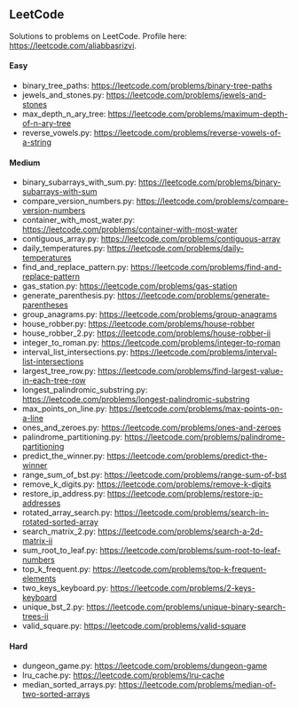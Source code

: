 ## LeetCode

Solutions to problems on LeetCode. Profile here: https://leetcode.com/aliabbasrizvi.

#### Easy
- binary_tree_paths: https://leetcode.com/problems/binary-tree-paths
- jewels_and_stones.py: https://leetcode.com/problems/jewels-and-stones
- max_depth_n_ary_tree: https://leetcode.com/problems/maximum-depth-of-n-ary-tree
- reverse_vowels.py: https://leetcode.com/problems/reverse-vowels-of-a-string

#### Medium
- binary_subarrays_with_sum.py: https://leetcode.com/problems/binary-subarrays-with-sum
- compare_version_numbers.py: https://leetcode.com/problems/compare-version-numbers
- container_with_most_water.py: https://leetcode.com/problems/container-with-most-water
- contiguous_array.py: https://leetcode.com/problems/contiguous-array
- daily_temperatures.py: https://leetcode.com/problems/daily-temperatures
- find_and_replace_pattern.py: https://leetcode.com/problems/find-and-replace-pattern
- gas_station.py: https://leetcode.com/problems/gas-station
- generate_parenthesis.py: https://leetcode.com/problems/generate-parentheses
- group_anagrams.py: https://leetcode.com/problems/group-anagrams
- house_robber.py: https://leetcode.com/problems/house-robber
- house_robber_2.py: https://leetcode.com/problems/house-robber-ii
- integer_to_roman.py: https://leetcode.com/problems/integer-to-roman
- interval_list_intersections.py: https://leetcode.com/problems/interval-list-intersections
- largest_tree_row.py: https://leetcode.com/problems/find-largest-value-in-each-tree-row
- longest_palindromic_substring.py: https://leetcode.com/problems/longest-palindromic-substring
- max_points_on_line.py: https://leetcode.com/problems/max-points-on-a-line
- ones_and_zeroes.py: https://leetcode.com/problems/ones-and-zeroes
- palindrome_partitioning.py: https://leetcode.com/problems/palindrome-partitioning
- predict_the_winner.py: https://leetcode.com/problems/predict-the-winner
- range_sum_of_bst.py: https://leetcode.com/problems/range-sum-of-bst
- remove_k_digits.py: https://leetcode.com/problems/remove-k-digits
- restore_ip_address.py: https://leetcode.com/problems/restore-ip-addresses
- rotated_array_search.py: https://leetcode.com/problems/search-in-rotated-sorted-array
- search_matrix_2.py: https://leetcode.com/problems/search-a-2d-matrix-ii
- sum_root_to_leaf.py: https://leetcode.com/problems/sum-root-to-leaf-numbers
- top_k_frequent.py: https://leetcode.com/problems/top-k-frequent-elements
- two_keys_keyboard.py: https://leetcode.com/problems/2-keys-keyboard
- unique_bst_2.py: https://leetcode.com/problems/unique-binary-search-trees-ii
- valid_square.py: https://leetcode.com/problems/valid-square

#### Hard
- dungeon_game.py: https://leetcode.com/problems/dungeon-game
- lru_cache.py: https://leetcode.com/problems/lru-cache
- median_sorted_arrays.py: https://leetcode.com/problems/median-of-two-sorted-arrays